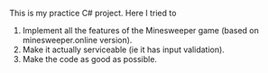 This is my practice C# project. 
Here I tried to
1. Implement all the features of the Minesweeper game (based on minesweeper.online version).
2. Make it actually serviceable (ie it has input validation).
3. Make the code as good as possible.
